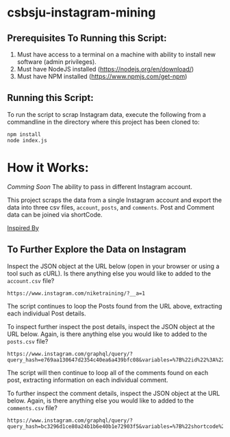 # csbsju-instagram-mining

## Prerequisites To Running this Script:
1) Must have access to a terminal on a machine with ability to install new software (admin privileges).
2) Must have NodeJS installed (https://nodejs.org/en/download/)
3) Must have NPM installed (https://www.npmjs.com/get-npm)

## Running this Script:
To run the script to scrap Instagram data, execute the following from a commandline in the directory where this project has been cloned to:
```
npm install
node index.js
```
# How it Works:
*Comming Soon* The ability to pass in different Instagram account. 

This project scraps the data from a single Instagram account and export the data into three csv files, `account`, `posts`, and `comments`. Post and Comment data can be joined via shortCode.

[Inspired By](https://medium.com/@h4t0n/instagram-data-scraping-550c5f2fb6f1)

## To Further Explore the Data on Instagram
Inspect the JSON object at the URL below (open in your browser or using a tool such as cURL). Is there anything else you would like to added to the `account.csv` file?
```
https://www.instagram.com/niketraining/?__a=1
```

The script continues to loop the Posts found from the URL above, extracting each individual Post details.

To inspect further inspect the post details, inspect the JSON object at the URL below. Again, is there anything else you would like to added to the `posts.csv` file?
```
https://www.instagram.com/graphql/query/?query_hash=e769aa130647d2354c40ea6a439bfc08&variables=%7B%22id%22%3A%221415955173%22%2C%22first%22%3A12%2C%22after%22%3A%22QVFBMUNUN2c4NFA5UmM0VFI2LTlYUDFBUnA0RG9IaWpLNzBBNUxCaVZQLUVTN05IQ0FMVnhaVVhkaUJOMjFKMjJSaFJQVjQ0VkZFaE0wYnFjd0hyYUhuRQ%3D%3D%22%7D
```

The script will then continue to loop all of the comments found on each post, extracting information on each individual comment.

To further inspect the comment details, inspect the JSON object at the URL below. Again, is there anything else you would like to added to the `comments.csv` file?
```
https://www.instagram.com/graphql/query/?query_hash=bc3296d1ce80a24b1b6e40b1e72903f5&variables=%7B%22shortcode%22%3A%22B7_SLTFpkIj%22%2C%22first%22%3A13%2C%22after%22%3A%22QVFCZV85bWhnVnRCS3pmaXBKVnluS0ViSGozZm9rQ3lWZkZGcTBaNnQ2eVEtQXFYcmgwdUpRV1Y0RzBqOVc1ajA3NVFFeVcyMXZGVUdPUWpvcllHbWRDRA%3D%3D%22%7D
```
